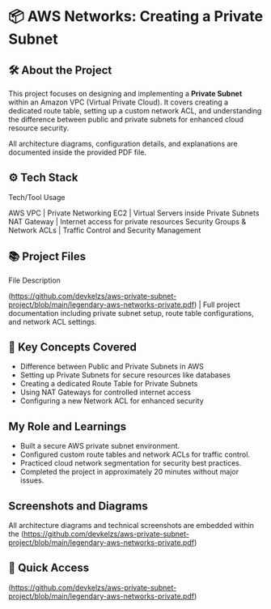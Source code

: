 # 📦 AWS Networks: Creating a Private Subnet

## 🛠 About the Project
This project focuses on designing and implementing a **Private Subnet** within an Amazon VPC (Virtual Private Cloud). It covers creating a dedicated route table, setting up a custom network ACL, and understanding the difference between public and private subnets for enhanced cloud resource security.

All architecture diagrams, configuration details, and explanations are documented inside the provided PDF file.

 

## ⚙️ Tech Stack
Tech/Tool Usage

AWS VPC | Private Networking 
EC2 | Virtual Servers inside Private Subnets 
NAT Gateway | Internet access for private resources
Security Groups & Network ACLs | Traffic Control and Security Management


## 📚 Project Files
 File  Description

(https://github.com/devkelzs/aws-private-subnet-project/blob/main/legendary-aws-networks-private.pdf) | Full project documentation including private subnet setup, route table configurations, and network ACL settings. 

## 📖 Key Concepts Covered
- Difference between Public and Private Subnets in AWS
- Setting up Private Subnets for secure resources like databases
- Creating a dedicated Route Table for Private Subnets
- Using NAT Gateways for controlled internet access
- Configuring a new Network ACL for enhanced security



 ## My Role and Learnings
- Built a secure AWS private subnet environment.
- Configured custom route tables and network ACLs for traffic control.
- Practiced cloud network segmentation for security best practices.
- Completed the project in approximately 20 minutes without major issues.


 ## Screenshots and Diagrams 
All architecture diagrams and technical screenshots are embedded within the (https://github.com/devkelzs/aws-private-subnet-project/blob/main/legendary-aws-networks-private.pdf)


## 📌 Quick Access

 (https://github.com/devkelzs/aws-private-subnet-project/blob/main/legendary-aws-networks-private.pdf)

